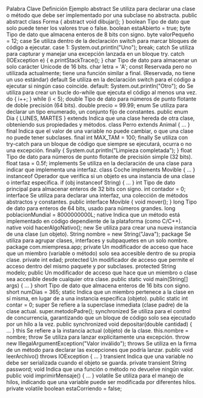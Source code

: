 Palabra Clave	Definición	Ejemplo
abstract	Se utiliza para declarar una clase o método que debe ser implementado por una subclase no abstracta.	public abstract class Forma { abstract void dibujar(); }
boolean	Tipo de dato que solo puede tener los valores true o false.	boolean estaAbierto = true;
byte	Tipo de dato que almacena enteros de 8 bits con signo.	byte valorPequeño = 12;
case	Se utiliza dentro de la declaración switch para marcar bloques de código a ejecutar.	case 1: System.out.println("Uno"); break;
catch	Se utiliza para capturar y manejar una excepción lanzada en un bloque try.	catch (IOException e) { e.printStackTrace(); }
char	Tipo de dato para almacenar un solo carácter Unicode de 16 bits.	char letra = 'A';
const	Reservada pero no utilizada actualmente; tiene una función similar a final.	(Reservada, no tiene un uso estándar)
default	Se utiliza en la declaración switch para el código a ejecutar si ningún caso coincide.	default: System.out.println("Otro");
do	Se utiliza para crear un bucle do-while que ejecuta el código al menos una vez.	do { i++; } while (i < 5);
double	Tipo de dato para números de punto flotante de doble precisión (64 bits).	double precio = 99.99;
enum	Se utiliza para declarar un tipo enumerado, un conjunto fijo de constantes.	public enum Dia { LUNES, MARTES }
extends	Indica que una clase hereda de otra clase, obteniendo sus propiedades y métodos.	class Perro extends Animal { ... }
final	Indica que el valor de una variable no puede cambiar, o que una clase no puede tener subclases.	final int MAX_TAM = 100;
finally	Se utiliza con try-catch para un bloque de código que siempre se ejecutará, ocurra o no una excepción.	finally { System.out.println("Limpieza completada"); }
float	Tipo de dato para números de punto flotante de precisión simple (32 bits).	float tasa = 0.5f;
implements	Se utiliza en la declaración de una clase para indicar que implementa una interfaz.	class Coche implements Movible { ... }
instanceof	Operador que verifica si un objeto es una instancia de una clase o interfaz específica.	if (obj instanceof String) { ... }
int	Tipo de dato principal para almacenar enteros de 32 bits con signo.	int contador = 0;
interface	Se utiliza para declarar una interfaz, una colección de métodos abstractos y constantes.	public interface Movible { void mover(); }
long	Tipo de dato para enteros de 64 bits, usado para números grandes.	long poblacionMundial = 8000000000L;
native	Indica que un método está implementado en código dependiente de la plataforma (como C/C++).	native void hacerAlgoNativo();
new	Se utiliza para crear una nueva instancia de una clase (un objeto).	String nombre = new String("Java");
package	Se utiliza para agrupar clases, interfaces y subpaquetes en un solo nombre.	package com.miempresa.app;
private	Un modificador de acceso que hace que un miembro (variable o método) solo sea accesible dentro de su propia clase.	private int edad;
protected	Un modificador de acceso que permite el acceso dentro del mismo paquete y por subclases.	protected String modelo;
public	Un modificador de acceso que hace que un miembro o clase sea accesible desde cualquier otra clase.	public static void main(String[] args) { ... }
short	Tipo de dato que almacena enteros de 16 bits con signo.	short numDias = 365;
static	Indica que un miembro pertenece a la clase en sí misma, en lugar de a una instancia específica (objeto).	public static int contar = 0;
super	Se refiere a la superclase inmediata (clase padre) de la clase actual.	super.metodoPadre();
synchronized	Se utiliza para el control de concurrencia, garantizando que un bloque de código solo sea ejecutado por un hilo a la vez.	public synchronized void depositar(double cantidad) { ... }
this	Se refiere a la instancia actual (objeto) de la clase.	this.nombre = nombre;
throw	Se utiliza para lanzar explícitamente una excepción.	throw new IllegalArgumentException("Valor inválido");
throws	Se utiliza en la firma de un método para declarar las excepciones que podría lanzar.	public void leerArchivo() throws IOException { ... }
transient	Indica que una variable no debe ser serializada cuando el objeto se guarda.	private transient String password;
void	Indica que una función o método no devuelve ningún valor.	public void imprimirMensaje() { ... }
volatile	Se utiliza para el manejo de hilos, indicando que una variable puede ser modificada por diferentes hilos.	private volatile boolean estaCorriendo = false;
